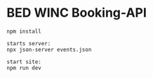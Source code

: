 # BED WINC Booking-API

```plaintext
npm install

starts server:
npx json-server events.json

start site:
npm run dev

```
